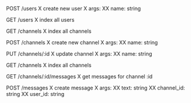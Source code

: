 


POST /users
  X create new user
  X args:
  XX name: string

GET /users
  X index all users

GET /channels
  X index all channels

POST /channels
  X create new channel
  X args:
  XX name: string

PUT /channels/:id
  X update channel
  X args:
  XX name: string

GET /channels
  X index all channels

GET /channels/:id/messages
  X get messages for channel :id

POST /messages
  X create message
  X args:
  XX text: string
  XX channel_id: string
  XX user_id: string
